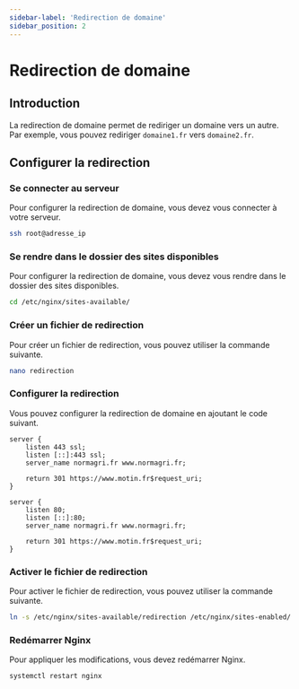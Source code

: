 ```yaml
---
sidebar-label: 'Redirection de domaine'
sidebar_position: 2
---
```


# Redirection de domaine

## Introduction

La redirection de domaine permet de rediriger un domaine vers un autre. Par exemple, vous pouvez rediriger `domaine1.fr` vers `domaine2.fr`.

## Configurer la redirection

### Se connecter au serveur

Pour configurer la redirection de domaine, vous devez vous connecter à votre serveur.

```bash
ssh root@adresse_ip
```

### Se rendre dans le dossier des sites disponibles

Pour configurer la redirection de domaine, vous devez vous rendre dans le dossier des sites disponibles.

```bash
cd /etc/nginx/sites-available/
```

### Créer un fichier de redirection

Pour créer un fichier de redirection, vous pouvez utiliser la commande suivante.

```bash
nano redirection
```

### Configurer la redirection

Vous pouvez configurer la redirection de domaine en ajoutant le code suivant.

```nginx
server {
    listen 443 ssl;
    listen [::]:443 ssl;
    server_name normagri.fr www.normagri.fr;

    return 301 https://www.motin.fr$request_uri;
}

server {
    listen 80;
    listen [::]:80;
    server_name normagri.fr www.normagri.fr;

    return 301 https://www.motin.fr$request_uri;
}
```

### Activer le fichier de redirection

Pour activer le fichier de redirection, vous pouvez utiliser la commande suivante.

```bash
ln -s /etc/nginx/sites-available/redirection /etc/nginx/sites-enabled/
```

### Redémarrer Nginx

Pour appliquer les modifications, vous devez redémarrer Nginx.

```bash
systemctl restart nginx
```
